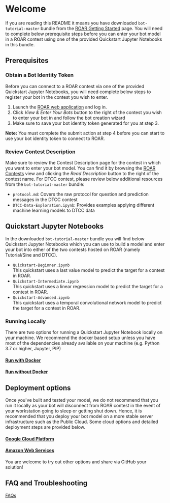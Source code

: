 # Welcome
If you are reading this README it means you have downloaded `bot-tutorial-master` bundle from the [ROAR Getting Started](https://stanford-roar.com/#/guide) page.  You will need to complete below prerequisite steps before you can enter your bot model in a ROAR contest using one of the provided Quickstart Jupyter Notebooks in this bundle. 

## Prerequisites

### Obtain a Bot Identity Token
Before you can connect to a ROAR contest via one of the provided Quickstart Jupyter Notebooks, you will need complete below steps to register your bot in the contest you wish to enter.
1. Launch the [ROAR web application](https://stanford-roar.com) and log in. 
1. Click *View & Enter Your Bots* button to the right of the contest you wish to enter your bot in and follow the bot creation wizard <br/>
1. Make sure to save your bot identity token generated for you at step 3.  

**Note:** You must complete the submit action at step 4 before you can start to use your bot identity token to connect to ROAR.

### Review Contest Description
Make sure to review the Contest Description page for the contest in which you want to enter your bot model.  You can find it by browsing the [ROAR Contests](https://stanford-roar.com/#/contests) view and clicking the *Read Description* button to the right of the contest name. For DTCC contest, please review below additional resources from the `bot-tutorial-master` bundle: 
- `protocol.md`: Covers the raw protocol for question and prediction messages in the DTCC contest  
- `DTCC-Data-Exploration.ipynb`: Provides examples applying different machine learning models to DTCC data  

## Quickstart Jupyter Notebooks
In the downloaded `bot-tutorial-master` bundle you will find below Quickstart Jupyter Notebooks which you can use to build a model and enter your bot into either of the two contests hosted on ROAR (namely Tutorial/Sine and DTCC).
- `Quickstart-Beginner.ipynb` <br/>
  This quickstart uses a last value model to predict the target for a contest in ROAR.
- `Quickstart-Intermediate.ipynb` <br/>
  This quickstart uses a linear regression model to predict the target for a contest in ROAR.
- `Quickstart-Advanced.ipynb` <br/>
  This quickstart uses a temporal convolutional network model to predict the target for a contest in ROAR.
  
### Running Locally

There are two options for running a Quickstart Jupyter Notebook locally on your machine. We recommend the docker based setup unless you have most of the dependencies already available on your machine (e.g. Python 3.7 or higher, Jupyter, PIP) 

#### [Run with Docker](docker.md) <br/>

#### [Run without Docker](basic.md) <br/>

## Deployment options
Once you've built and tested your model, we do not recommend that you run it locally as your bot will disconnect from ROAR contest in the event of your workstation going to sleep or getting shut down.  Hence, it is recommended that you deploy your bot model on a more stable server infrastructure such as the Public Cloud. Some cloud options and detailed deployment steps are provided below.

#### [Google Cloud Platform](gcp.md)
#### [Amazon Web Services](aws.md)

You are welcome to try out other options and share via GitHub your solution!

## FAQ and Troubleshooting
[FAQs](FAQ.md) <br/>
